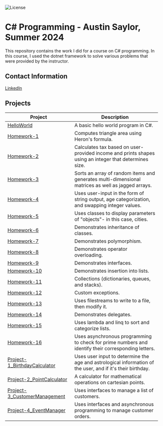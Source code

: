 ![License](https://img.shields.io/badge/License-MIT-green)
# C# Programming - Austin Saylor, Summer 2024

This repository contains the work I did for a course on C# programming. In this course, I used the dotnet framework to solve various problems that were provided by the instructor.

## Contact Information
[LinkedIn]

## Projects

| Project    | Description                                   |
| ------------- | --------------------------------------------- |
| [HelloWorld]   | A basic hello world program in C#.             |  |
| [Homework-1]    | Computes triangle area using Heron's formula. |  |
| [Homework-2]    | Calculates tax based on user-provided income and prints shapes using an integer that determines size. |
| [Homework-3]    | Sorts an array of random items and generates multi-dimensional matrices as well as jagged arrays. |
| [Homework-4]    | Uses user-input in the form of string output, age categorization, and swapping integer values. |
| [Homework-5]    | Uses classes to display parameters of "objects"- in this case, cities. |
| [Homework-6]    | Demonstrates inheritance of classes. |
| [Homework-7]    | Demonstrates polymorphism. |
| [Homework-8]    | Demonstrates operator overloading. |
| [Homework-9]    | Demonstrates interfaces. |
| [Homework-10]   | Demonstrates insertion into lists. |
| [Homework-11]   | Collections (dictionaries, queues, and stacks). |
| [Homework-12]   | Custom exceptions. |
| [Homework-13]   | Uses filestreams to write to a file, then modify it. |
| [Homework-14]   | Demonstrates delegates. |
| [Homework-15]   | Uses lambda and linq to sort and categorize lists. |
| [Homework-16]   | Uses asynchronous programming to check for prime numbers and identify their corresponding letters. |
| [Project-1_BirthdayCalculator] | Uses user input to determine the age and astrological information of the user, and if it's their birthday. |
| [Project-2_PointCalculator] | A calculator for mathematical operations on cartesian points.
| [Project-3_CustomerManagement] | Uses interfaces to manage a list of customers. |
| [Project-4_EventManager] | Uses interfaces and asynchronous programming to manage customer orders. |

[LinkedIn]: https://www.linkedin.com/in/austin-saylor-08b1a4209/
[HelloWorld]: https://github.com/austin-saylor/C-Sharp-Programming-asaylor/blob/main/HelloWorld/Hello.cs
[Homework-1]: https://github.com/austin-saylor/C-Sharp-Programming-asaylor/tree/main/Homework/HW1
[Homework-2]: https://github.com/austin-saylor/C-Sharp-Programming-asaylor/tree/main/Homework/HW2
[Homework-3]: https://github.com/austin-saylor/C-Sharp-Programming-asaylor/tree/main/Homework/HW3
[Homework-4]: https://github.com/austin-saylor/C-Sharp-Programming-asaylor/tree/main/Homework/HW4
[Homework-5]: https://github.com/austin-saylor/C-Sharp-Programming-asaylor/tree/main/Homework/HW5
[Homework-6]: https://github.com/austin-saylor/C-Sharp-Programming-asaylor/tree/main/Homework/HW6
[Homework-7]: https://github.com/austin-saylor/C-Sharp-Programming-asaylor/tree/main/Homework/HW7
[Homework-8]: https://github.com/austin-saylor/C-Sharp-Programming-asaylor/tree/main/Homework/HW8
[Homework-9]: https://github.com/austin-saylor/C-Sharp-Programming-asaylor/tree/main/Homework/HW9
[Homework-10]: https://github.com/austin-saylor/C-Sharp-Programming-asaylor/tree/main/Homework/HW10
[Homework-11]: https://github.com/austin-saylor/C-Sharp-Programming-asaylor/tree/main/Homework/HW11
[Homework-12]: https://github.com/austin-saylor/C-Sharp-Programming-asaylor/tree/main/Homework/HW12
[Homework-13]: https://github.com/austin-saylor/C-Sharp-Programming-asaylor/tree/main/Homework/HW13
[Homework-14]: https://github.com/austin-saylor/C-Sharp-Programming-asaylor/tree/main/Homework/HW14
[Homework-15]: https://github.com/austin-saylor/C-Sharp-Programming-asaylor/tree/main/Homework/HW15
[Homework-16]: https://github.com/austin-saylor/C-Sharp-Programming-asaylor/tree/main/Homework/HW16
[Project-1_BirthdayCalculator]: https://github.com/austin-saylor/C-Sharp-Programming-asaylor/tree/main/Projects/BirthdayCalculator
[Project-2_PointCalculator]: https://github.com/austin-saylor/C-Sharp-Programming-asaylor/tree/main/Projects/PointCalculator
[Project-3_CustomerManagement]: https://github.com/austin-saylor/C-Sharp-Programming-asaylor/blob/main/Projects/CustomerManagement/CustomerManagement.cs
[Project-4_EventManager]: https://github.com/austin-saylor/C-Sharp-Programming-asaylor/tree/main/Projects/EventManager
